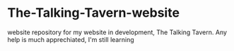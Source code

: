 # The-Talking-Tavern-website
website repository for my website in development, The Talking Tavern.
Any help is much apprechiated, I'm still learning
